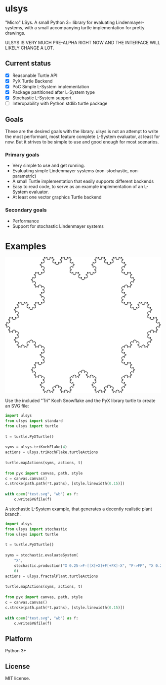 # ulsys
"Micro" LSys. A small Python 3+ library for evaluating Lindenmayer-systems, with a small accompanying turtle implementation for pretty drawings.

ULSYS IS VERY MUCH PRE-ALPHA RIGHT NOW AND THE INTERFACE WILL LIKELY CHANGE A LOT.

## Current status
- [X] Reasonable Turtle API
- [X] PyX Turtle Backend
- [X] PoC Simple L-System implementation
- [X] Package partitioned after L-System type
- [X] Stochastic L-System support
- [ ] Interopability with Python stdlib turtle package

## Goals 
These are the desired goals with the library. ulsys is not an attempt to write the most performant, most feature complete L-System evaluator, at least for now. But it strives to be simple to use and good enough for most scenarios.

### Primary goals
- Very simple to use and get running.
- Evaluating simple Lindenmayer systems (non-stochastic, non-parametric)
- A small Turtle implementation that easily supports different backends
- Easy to read code, to serve as an example implementation of an L-System evaluator.
- At least one vector graphics Turtle backend

### Secondary goals
- Performance
- Support for stochastic Lindenmayer systems

# Examples
![Koch Snowflake Vector Image](example.svg)

Use the included "Tri" Koch Snowflake and the PyX library turtle to create an
SVG file:

```python
import ulsys
from ulsys import standard
from ulsys import turtle

t = turtle.PyXTurtle()

syms = ulsys.triKochFlake(4)
actions = ulsys.triKochFlake.turtleActions

turtle.mapActions(syms, actions, t)

from pyx import canvas, path, style
c = canvas.canvas()
c.stroke(path.path(*t.paths), [style.linewidth(0.15)])

with open("test.svg", "wb") as f:
    c.writeSVGfile(f)
```

A stochastic L-System example, that generates a decently realistic plant branch.

```python
import ulsys
from ulsys import stochastic
from ulsys import turtle

t = turtle.PyXTurtle()

syms = stochastic.evaluateSystem(
    "X",
    stochastic.production("X 0.25->F-[[X]+X]+F[+FX]-X", "F->FF", "X 0.25->F+[[XX]+X]-F[-FX]-X", "X 0.5->F[X[FX]]+F[[FX]X]"),
    6)
actions = ulsys.fractalPlant.turtleActions

turtle.mapActions(syms, actions, t)

from pyx import canvas, path, style
c = canvas.canvas()
c.stroke(path.path(*t.paths), [style.linewidth(0.15)])

with open("test.svg", "wb") as f:
    c.writeSVGfile(f)
```

## Platform
Python 3+

## License
MIT license. 
